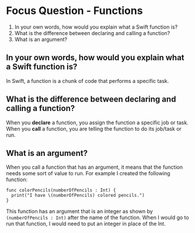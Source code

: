 # Focus Question - Functions

1. In your own words, how would you explain what a Swift function is?
2. What is the difference between declaring and calling a function?
3. What is an argument?

## In your own words, how would you explain what a Swift function is?

In Swift, a function is a chunk of code that performs a specific task.

##  What is the difference between declaring and calling a function?

When you **declare** a function, you assign the function a specific job or task. When you **call** a function, you are telling the function to do its job/task or run.

## What is an argument?

When you call a function that has an argument, it means that the function needs some sort of value to run. For example I created the following function:

```
func colorPencils(numberOfPencils : Int) {
  print("I have \(numberOfPencils) colored pencils.")
}
  ```

This function has an argument that is an integer as shown by `(numberOfPencils : Int)` after the name of the function. When I would go to run that function, I would need to put an integer in place of the Int.
